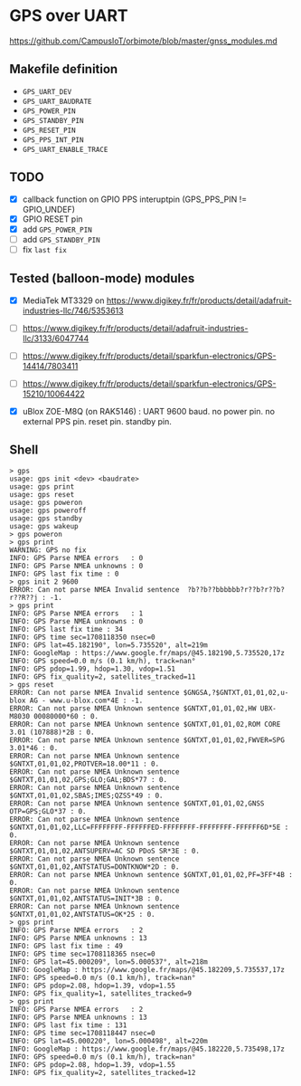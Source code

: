 # GPS over UART

https://github.com/CampusIoT/orbimote/blob/master/gnss_modules.md

## Makefile definition
* `GPS_UART_DEV`
* `GPS_UART_BAUDRATE`
* `GPS_POWER_PIN`
* `GPS_STANDBY_PIN`
* `GPS_RESET_PIN`
* `GPS_PPS_INT_PIN`
* `GPS_UART_ENABLE_TRACE`

## TODO
* [x] callback function on GPIO PPS interuptpin (GPS_PPS_PIN != GPIO_UNDEF)
* [x] GPIO RESET pin
* [x] add `GPS_POWER_PIN`
* [ ] add `GPS_STANDBY_PIN`
* [ ] fix `last fix`

## Tested (balloon-mode) modules
* [x] MediaTek MT3329 on https://www.digikey.fr/fr/products/detail/adafruit-industries-llc/746/5353613
* [ ] https://www.digikey.fr/fr/products/detail/adafruit-industries-llc/3133/6047744
* [ ] https://www.digikey.fr/fr/products/detail/sparkfun-electronics/GPS-14414/7803411
* [ ] https://www.digikey.fr/fr/products/detail/sparkfun-electronics/GPS-15210/10064422
* [x] uBlox ZOE-M8Q (on RAK5146) : UART 9600 baud. no power pin. no external PPS pin. reset pin. standby pin.


## Shell
```
> gps
usage: gps init <dev> <baudrate>
usage: gps print
usage: gps reset
usage: gps poweron
usage: gps poweroff
usage: gps standby
usage: gps wakeup
> gps poweron
> gps print
WARNING: GPS no fix
INFO: GPS Parse NMEA errors   : 0
INFO: GPS Parse NMEA unknowns : 0
INFO: GPS last fix time : 0
> gps init 2 9600
ERROR: Can not parse NMEA Invalid sentence 	?b??b??bbbbbb?r??b?r??b?r??R??j : -1.
> gps print
INFO: GPS Parse NMEA errors   : 1
INFO: GPS Parse NMEA unknowns : 0
INFO: GPS last fix time : 34
INFO: GPS time sec=1708118350 nsec=0
INFO: GPS lat=45.182190°, lon=5.735520°, alt=219m
INFO: GoogleMap : https://www.google.fr/maps/@45.182190,5.735520,17z
INFO: GPS speed=0.0 m/s (0.1 km/h), track=nan°
INFO: GPS pdop=1.99, hdop=1.30, vdop=1.51
INFO: GPS fix_quality=2, satellites_tracked=11
> gps reset
ERROR: Can not parse NMEA Invalid sentence $GNGSA,?$GNTXT,01,01,02,u-blox AG - www.u-blox.com*4E : -1.
ERROR: Can not parse NMEA Unknown sentence $GNTXT,01,01,02,HW UBX-M8030 00080000*60 : 0.
ERROR: Can not parse NMEA Unknown sentence $GNTXT,01,01,02,ROM CORE 3.01 (107888)*2B : 0.
ERROR: Can not parse NMEA Unknown sentence $GNTXT,01,01,02,FWVER=SPG 3.01*46 : 0.
ERROR: Can not parse NMEA Unknown sentence $GNTXT,01,01,02,PROTVER=18.00*11 : 0.
ERROR: Can not parse NMEA Unknown sentence $GNTXT,01,01,02,GPS;GLO;GAL;BDS*77 : 0.
ERROR: Can not parse NMEA Unknown sentence $GNTXT,01,01,02,SBAS;IMES;QZSS*49 : 0.
ERROR: Can not parse NMEA Unknown sentence $GNTXT,01,01,02,GNSS OTP=GPS;GLO*37 : 0.
ERROR: Can not parse NMEA Unknown sentence $GNTXT,01,01,02,LLC=FFFFFFFF-FFFFFFED-FFFFFFFF-FFFFFFFF-FFFFFF6D*5E : 0.
ERROR: Can not parse NMEA Unknown sentence $GNTXT,01,01,02,ANTSUPERV=AC SD PDoS SR*3E : 0.
ERROR: Can not parse NMEA Unknown sentence $GNTXT,01,01,02,ANTSTATUS=DONTKNOW*2D : 0.
ERROR: Can not parse NMEA Unknown sentence $GNTXT,01,01,02,PF=3FF*4B : 0.
ERROR: Can not parse NMEA Unknown sentence $GNTXT,01,01,02,ANTSTATUS=INIT*3B : 0.
ERROR: Can not parse NMEA Unknown sentence $GNTXT,01,01,02,ANTSTATUS=OK*25 : 0.
> gps print
INFO: GPS Parse NMEA errors   : 2
INFO: GPS Parse NMEA unknowns : 13
INFO: GPS last fix time : 49
INFO: GPS time sec=1708118365 nsec=0
INFO: GPS lat=45.000209°, lon=5.000537°, alt=218m
INFO: GoogleMap : https://www.google.fr/maps/@45.182209,5.735537,17z
INFO: GPS speed=0.0 m/s (0.1 km/h), track=nan°
INFO: GPS pdop=2.08, hdop=1.39, vdop=1.55
INFO: GPS fix_quality=1, satellites_tracked=9
> gps print
INFO: GPS Parse NMEA errors   : 2
INFO: GPS Parse NMEA unknowns : 13
INFO: GPS last fix time : 131
INFO: GPS time sec=1708118447 nsec=0
INFO: GPS lat=45.000220°, lon=5.000498°, alt=220m
INFO: GoogleMap : https://www.google.fr/maps/@45.182220,5.735498,17z
INFO: GPS speed=0.0 m/s (0.1 km/h), track=nan°
INFO: GPS pdop=2.08, hdop=1.39, vdop=1.55
INFO: GPS fix_quality=2, satellites_tracked=12

```
	